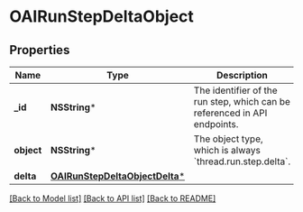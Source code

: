 # OAIRunStepDeltaObject

## Properties
Name | Type | Description | Notes
------------ | ------------- | ------------- | -------------
**_id** | **NSString*** | The identifier of the run step, which can be referenced in API endpoints. | 
**object** | **NSString*** | The object type, which is always &#x60;thread.run.step.delta&#x60;. | 
**delta** | [**OAIRunStepDeltaObjectDelta***](OAIRunStepDeltaObjectDelta.md) |  | 

[[Back to Model list]](../README.md#documentation-for-models) [[Back to API list]](../README.md#documentation-for-api-endpoints) [[Back to README]](../README.md)


